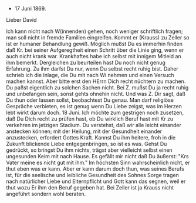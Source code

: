 + 17 Juni 1869.

Lieber David

Ich kann nicht nach W(innenden) gehen, noch weniger schriftlich fragen; man soll nicht in fremde Familien eingreifen. Kommt er (Krauss) zu Zeller so ist er humaner Behandlung gewiß. Möglich mußst Du es immerhin finden daß Kr. bei seiner Aufgeregtheit einen Schritt über die Linie ging, wenn er auch nicht krank war. Krankhaftes habe ich selbst mit innigem Mitleid an ihm bemerkt. Dergleichen zu beurteilen hast Du noch nicht genug Erfahrung. Zu ihm darfst Du nur, wenn Du selbst recht ruhig bist. Daher schrieb ich die Inlage, die Du mit nach Wi nehmen und einen Versuch machen kannst. Aber bitte erst den HErrn Dich recht nüchtern zu machen. Du paßst eigentlich zu solchen Sachen nicht. Bei Z. mußst Du ja recht ruhig und unbefangen sein, sonst gehts ohnehin nicht. Und was Z. Dir sagt, daß Du thun oder lassen sollst, beobachtest Du genau. Man darf religiöse Gespräche verbieten, es ist genug wenn Du Liebe zeigst, was im Herzen lebt wirkt darum doch. 
18 Juni. Ich möchte zum gestrigen noch zusetzen, daß Du Dich recht zu prüfen hast, ob Du wirklich Beruf hast mit Kr zu verkehren im jetzigen Stadium. Du verstehst, daß wir alle leicht einander anstecken können; mit der Heilung, mit der Gesundheit einander anzustecken, erfordert Gottes Kraft. Kannst Du ihm heitere, froh in die Zukunft blickende Liebe entgegenbringen, so ist es was. Gehst Du gedrückt, so bringst Du ihm nichts, trägst aber vielleicht selbst einen ungesunden Keim mit nach Hause. Es gefällt mir nicht daß Du äußerst: "Krs Vater meine es nicht gut mit ihm." Im höchsten Sinn wahrscheinlich nicht, er thut eben was er kann. Aber er kann darum doch thun, was seines Berufs ist, für die seelische und leibliche Gesundheit des Sohnes Sorge tragen nach natürlicher Liebe und Elternpflicht und Gott kann das segnen, weil er thut wozu Er ihm den Beruf gegeben hat. Bei Zeller ist ja Krauss nicht angeführt sondern wohl beraten.
